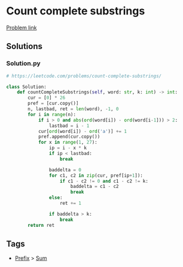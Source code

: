 # Count complete substrings

[Problem link](https://leetcode.com/problems/count-complete-substrings/)

## Solutions


### Solution.py
```py
# https://leetcode.com/problems/count-complete-substrings/

class Solution:
    def countCompleteSubstrings(self, word: str, k: int) -> int:
        cur = [0] * 26
        pref = [cur.copy()]
        n, lastbad, ret = len(word), -1, 0
        for i in range(n):
            if i > 0 and abs(ord(word[i]) - ord(word[i-1])) > 2:
                lastbad = i - 1
            cur[ord(word[i]) - ord('a')] += 1
            pref.append(cur.copy())
            for x in range(1, 27):
                ip = i - x * k
                if ip < lastbad:
                    break

                baddelta = 0
                for c1, c2 in zip(cur, pref[ip+1]):
                    if c1 - c2 != 0 and c1 - c2 != k:
                        baddelta = c1 - c2
                        break
                else:
                    ret += 1

                if baddelta > k:
                    break
        return ret
```
## Tags

* [Prefix](/Collections/prefix.md#prefix) > [Sum](/Collections/prefix.md#sum)
